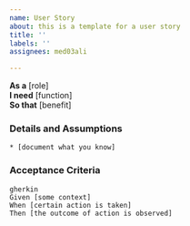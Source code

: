 ```yaml
---
name: User Story
about: this is a template for a user story
title: ''
labels: ''
assignees: med03ali

---
```


**As a** [role]  
**I need** [function]  
**So that** [benefit]  
      
### Details and Assumptions
    * [document what you know]      
### Acceptance Criteria     
    gherkin 
    Given [some context]
    When [certain action is taken]
    Then [the outcome of action is observed]
